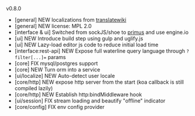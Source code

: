 v0.8.0
 * [general] NEW localizations from [translatewiki](https://translatewiki.net)
 * [general] NEW license: MPL 2.0
 * [interface & ui] Switched from sockJS/shoe to [primus](https://github.com/primus/primus) and use engine.io
 * [ui] NEW Introduce build step using gulp and uglify.js
 * [ui] NEW Lazy-load editor js code to reduce initial load time
 * [interface:rest-api] NEW Expose full waterline query language through `?filter[...]=` params
 * [core] FIX mysql/postgres support
 * [core] NEW Turn orm into a service
 * [ui/localize] NEW Auto-detect user locale
 * [core/http] NEW expose http server from the start (koa callback is still compiled lazily)
 * [core/http] NEW Establish http:bindMiddleware hook
 * [ui/session] FIX stream loading and beautify "offline" indicator
 * [core/config] FIX env config provider
